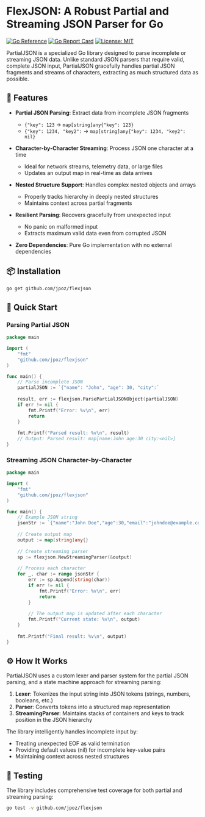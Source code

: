 # FlexJSON: A Robust Partial and Streaming JSON Parser for Go

[![Go Reference](https://pkg.go.dev/badge/github.com/jpoz/flexjson.svg)](https://pkg.go.dev/github.com/jpoz/flexjson)
[![Go Report Card](https://goreportcard.com/badge/github.com/jpoz/flexjson)](https://goreportcard.com/report/github.com/jpoz/flexjson)
[![License: MIT](https://img.shields.io/badge/License-MIT-blue.svg)](https://opensource.org/licenses/MIT)

PartialJSON is a specialized Go library designed to parse incomplete or streaming JSON data. Unlike standard JSON parsers that require valid, complete JSON input, PartialJSON gracefully handles partial JSON fragments and streams of characters, extracting as much structured data as possible.

## 🌟 Features

- **Partial JSON Parsing**: Extract data from incomplete JSON fragments
  - `{"key": 123` → `map[string]any{"key": 123}`
  - `{"key": 1234, "key2":` → `map[string]any{"key": 1234, "key2": nil}`

- **Character-by-Character Streaming**: Process JSON one character at a time
  - Ideal for network streams, telemetry data, or large files
  - Updates an output map in real-time as data arrives

- **Nested Structure Support**: Handles complex nested objects and arrays
  - Properly tracks hierarchy in deeply nested structures
  - Maintains context across partial fragments

- **Resilient Parsing**: Recovers gracefully from unexpected input
  - No panic on malformed input
  - Extracts maximum valid data even from corrupted JSON

- **Zero Dependencies**: Pure Go implementation with no external dependencies

## 📦 Installation

```bash
go get github.com/jpoz/flexjson
```

## 🚀 Quick Start

### Parsing Partial JSON

```go
package main

import (
    "fmt"
    "github.com/jpoz/flexjson"
)

func main() {
    // Parse incomplete JSON
    partialJSON := `{"name": "John", "age": 30, "city":`
    
    result, err := flexjson.ParsePartialJSONObject(partialJSON)
    if err != nil {
        fmt.Printf("Error: %v\n", err)
        return
    }
    
    fmt.Printf("Parsed result: %v\n", result)
    // Output: Parsed result: map[name:John age:30 city:<nil>]
}
```

### Streaming JSON Character-by-Character

```go
package main

import (
    "fmt"
    "github.com/jpoz/flexjson"
)

func main() {
    // Example JSON string
    jsonStr := `{"name":"John Doe","age":30,"email":"johndoe@example.com"}`
    
    // Create output map
    output := map[string]any{}
    
    // Create streaming parser
    sp := flexjson.NewStreamingParser(&output)
    
    // Process each character
    for _, char := range jsonStr {
        err := sp.Append(string(char))
        if err != nil {
            fmt.Printf("Error: %v\n", err)
            return
        }
        
        // The output map is updated after each character
        fmt.Printf("Current state: %v\n", output)
    }
    
    fmt.Printf("Final result: %v\n", output)
}
```

## ⚙️ How It Works

PartialJSON uses a custom lexer and parser system for the partial JSON parsing, and a state machine approach for streaming parsing:

1. **Lexer**: Tokenizes the input string into JSON tokens (strings, numbers, booleans, etc.)
2. **Parser**: Converts tokens into a structured map representation
3. **StreamingParser**: Maintains stacks of containers and keys to track position in the JSON hierarchy

The library intelligently handles incomplete input by:
- Treating unexpected EOF as valid termination
- Providing default values (nil) for incomplete key-value pairs
- Maintaining context across nested structures

## 🧪 Testing

The library includes comprehensive test coverage for both partial and streaming parsing:

```bash
go test -v github.com/jpoz/flexjson
```
